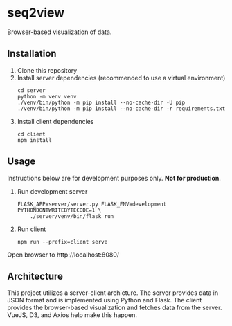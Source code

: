 # seq2view

Browser-based visualization of data.

## Installation

1. Clone this repository
1. Install server dependencies (recommended to use a virtual environment)
    ```
    cd server
    python -m venv venv
    ./venv/bin/python -m pip install --no-cache-dir -U pip
    ./venv/bin/python -m pip install --no-cache-dir -r requirements.txt
    ```
1. Install client dependencies
    ```
    cd client
    npm install
    ```

## Usage

Instructions below are for development purposes only. **Not for production**.

1. Run development server
    ```
    FLASK_APP=server/server.py FLASK_ENV=development PYTHONDONTWRITEBYTECODE=1 \
        ./server/venv/bin/flask run
    ```
1. Run client
    ```
    npm run --prefix=client serve
    ```

Open browser to http://localhost:8080/

## Architecture

This project utilizes a server-client archicture. The server provides data in JSON format and is implemented using Python and Flask. The client provides the browser-based visualization and fetches data from the server. VueJS, D3, and Axios help make this happen.
